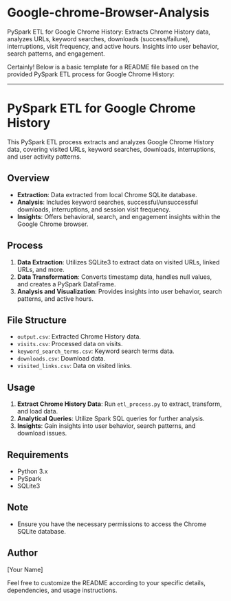 # Google-chrome-Browser-Analysis
PySpark ETL for Google Chrome History: Extracts Chrome History data, analyzes URLs, keyword searches, downloads (success/failure), interruptions, visit frequency, and active hours. Insights into user behavior, search patterns, and engagement.

Certainly! Below is a basic template for a README file based on the provided PySpark ETL process for Google Chrome History:

---

# PySpark ETL for Google Chrome History

This PySpark ETL process extracts and analyzes Google Chrome History data, covering visited URLs, keyword searches, downloads, interruptions, and user activity patterns.

## Overview

- **Extraction**: Data extracted from local Chrome SQLite database.
- **Analysis**: Includes keyword searches, successful/unsuccessful downloads, interruptions, and session visit frequency.
- **Insights**: Offers behavioral, search, and engagement insights within the Google Chrome browser.

## Process

1. **Data Extraction**: Utilizes SQLite3 to extract data on visited URLs, linked URLs, and more.
2. **Data Transformation**: Converts timestamp data, handles null values, and creates a PySpark DataFrame.
3. **Analysis and Visualization**: Provides insights into user behavior, search patterns, and active hours.

## File Structure

- `output.csv`: Extracted Chrome History data.
- `visits.csv`: Processed data on visits.
- `keyword_search_terms.csv`: Keyword search terms data.
- `downloads.csv`: Download data.
- `visited_links.csv`: Data on visited links.

## Usage

1. **Extract Chrome History Data**: Run `etl_process.py` to extract, transform, and load data.
2. **Analytical Queries**: Utilize Spark SQL queries for further analysis.
3. **Insights**: Gain insights into user behavior, search patterns, and download issues.

## Requirements

- Python 3.x
- PySpark
- SQLite3

## Note

- Ensure you have the necessary permissions to access the Chrome SQLite database.

## Author

[Your Name]

Feel free to customize the README according to your specific details, dependencies, and usage instructions.

